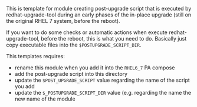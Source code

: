 This is template for module creating post-upgrade script that is executed by
redhat-upgrade-tool during an early phases of the in-place upgrade (still on the
original RHEL 7 system, before the reboot).

If you want to do some checks or automatic actions when execute
redhat-upgrade-tool, before the reboot, this is what you need to do.
Basically just copy executable files into the `$POSTUPGRADE_SCRIPT_DIR`.

This templates requires:
  - rename this module when you add it into the `RHEL6_7` PA compose
  - add the post-upgrade script into this directory
  - update the `$POST_UPGRADE_SCRIPT` value regarding the name of the script
    you add
  - update the `$_POSTUPGRADE_SCRIPT_DIR` value (e.g. regarding the name the new
    name of the module

